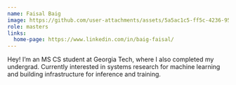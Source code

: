 ```yaml
---
name: Faisal Baig
image: https://github.com/user-attachments/assets/5a5ac1c5-ff5c-4236-957b-e7573960b341
role: masters
links:
  home-page: https://www.linkedin.com/in/baig-faisal/
---
```


Hey! I’m an MS CS student at Georgia Tech, where I also completed my undergrad. Currently interested in systems research for machine learning and building infrastructure for inference and training.
